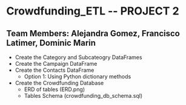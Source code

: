 # Crowdfunding_ETL -- PROJECT 2
## Team Members: Alejandra Gomez, Francisco Latimer, Dominic Marin
- Create the Category and Subcateogry DataFrames
- Create the Campaign DataFrame
- Create the Contacts DataFrame
    - Option 1: Using Python dictionary methods
- Create the Crowdfunding Database
    - ERD of tables (ERD.png)
    - Tables Schema (crowdfunding_db_schema.sql)

